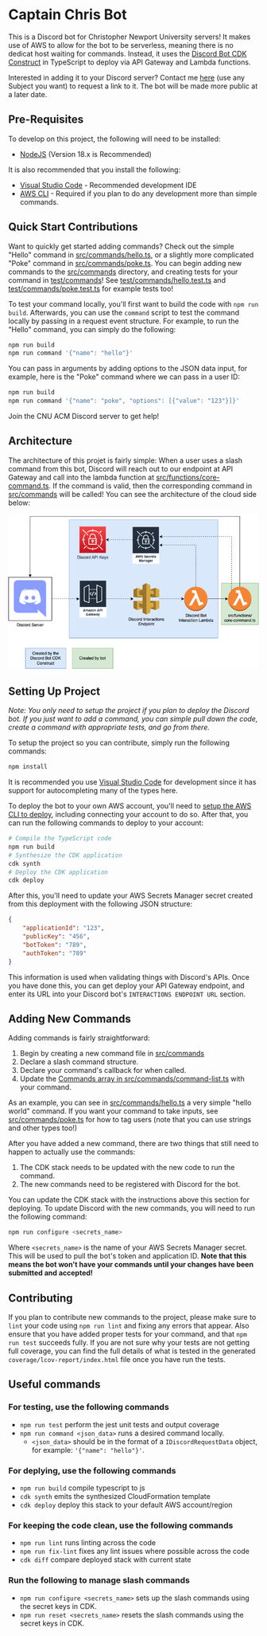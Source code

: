 # Captain Chris Bot

This is a Discord bot for Christopher Newport University servers! It makes use of AWS to allow for the bot to be serverless, meaning there is no dedicat host waiting for commands. Instead, it uses the [Discord Bot CDK Construct](https://constructs.dev/packages/discord-bot-cdk-construct/) in TypeScript to deploy via API Gateway and Lambda functions.

Interested in adding it to your Discord server? Contact me [here](https://geraldmcalister.com/contact.html) (use any Subject you want) to request a link to it. The bot will be made more public at a later date.

## Pre-Requisites

To develop on this project, the following will need to be installed:

- [NodeJS](https://nodejs.org/) (Version 18.x is Recommended)

It is also recommended that you install the following:

- [Visual Studio Code](https://code.visualstudio.com/) - Recommended development IDE
- [AWS CLI](https://docs.aws.amazon.com/cli/latest/userguide/cli-chap-welcome.html) - Required if you plan to do any development more than simple commands.

## Quick Start Contributions

Want to quickly get started adding commands? Check out the simple "Hello" command in [src/commands/hello.ts](src/commands/hello.ts), or a slightly more complicated "Poke" command in [src/commands/poke.ts](src/commands/poke.ts). You can begin adding new commands to the [src/commands](src/commands) directory, and creating tests for your command in [test/commands](test/commands)! See [test/commands/hello.test.ts](test/commands/hello.test.ts) and [test/commands/poke.test.ts](test/commands/poke.test.ts) for example tests too!

To test your command locally, you'll first want to build the code with `npm run build`. Afterwards, you can use the `command` script to test the command locally by passing in a request event structure. For example, to run the "Hello" command, you can simply do the following:

```bash
npm run build
npm run command '{"name": "hello"}'
```

You can pass in arguments by adding options to the JSON data input, for example, here is the "Poke" command where we can pass in a user ID:

```bash
npm run build
npm run command '{"name": "poke", "options": [{"value": "123"}]}'
```

Join the CNU ACM Discord server to get help!

## Architecture

The architecture of this projet is fairly simple: When a user uses a slash command from this bot, Discord will reach out to our endpoint at API Gateway and call into the lambda function at [src/functions/core-command.ts](src/functions/core-command.ts). If the command is valid, then the corresponding command in [src/commands](src/commands) will be called! You can see the architecture of the cloud side below:

![Architecture of the bot](diagrams/architecture.png?raw=true)

## Setting Up Project

*Note: You only need to setup the project if you plan to deploy the Discord bot. If you just want to add a command, you can simple pull down the code, create a command with appropriate tests, and go from there.*

To setup the project so you can contribute, simply run the following commands:

```bash
npm install
```

It is recommended you use [Visual Studio Code](https://code.visualstudio.com/) for development since it has support for autocompleting many of the types here.

To deploy the bot to your own AWS account, you'll need to [setup the AWS CLI to deploy](https://docs.aws.amazon.com/cli/latest/userguide/cli-chap-welcome.html), including connecting your account to do so. After that, you can run the following commands to deploy to your account:

```bash
# Compile the TypeScript code
npm run build
# Synthesize the CDK application
cdk synth
# Deploy the CDK application
cdk deploy
```

After this, you'll need to update your AWS Secrets Manager secret created from this deployment with the following JSON structure:

```json
{
    "applicationId": "123",
    "publicKey": "456",
    "botToken": "789",
    "authToken": "789"
}
```

This information is used when validating things with Discord's APIs. Once you have done this, you can get deploy your API Gateway endpoint, and enter its URL into your Discord bot's `INTERACTIONS ENDPOINT URL` section.

## Adding New Commands

Adding commands is fairly straightforward:

1. Begin by creating a new command file in [src/commands](src/commands)
2. Declare a slash command structure.
3. Declare your command's callback for when called.
4. Update the [Commands array in src/commands/command-list.ts](src/commands/command-list.ts#L27) with your command.

As an example, you can see in [src/commands/hello.ts](src/commands/hello.ts) a very simple "hello world" command. If you want your command to take inputs, see [src/commands/poke.ts](src/commands/poke.ts) for how to tag users (note that you can use strings and other types too!)

After you have added a new command, there are two things that still need to happen to actually use the commands:

1. The CDK stack needs to be updated with the new code to run the command.
2. The new commands need to be registered with Discord for the bot.

You can update the CDK stack with the instructions above this section for deploying. To update Discord with the new commands, you will need to run the following command:

```bash
npm run configure <secrets_name>
```

Where `<secrets_name>` is the name of your AWS Secrets Manager secret. This will be used to pull the bot's token and application ID. **Note that this means the bot won't have your commands until your changes have been submitted and accepted!**

## Contributing

If you plan to contribute new commands to the project, please make sure to `lint` your code using `npm run lint` and fixing any errors that appear. Also ensure that you have added proper tests for your command, and that `npm run test` succeeds fully. If you are not sure why your tests are not getting full coverage, you can find the full details of what is tested in the generated `coverage/lcov-report/index.html` file once you have run the tests.

## Useful commands

### For testing, use the following commands

- `npm run test`                        perform the jest unit tests and output coverage
- `npm run command <json_data>`         runs a desired command locally.
  - `<json_data>` should be in the format of a `IDiscordRequestData` object, for example: `'{"name": "hello"}'`.


### For deplying, use the following commands

- `npm run build`                       compile typescript to js
- `cdk synth`                           emits the synthesized CloudFormation template
- `cdk deploy`                          deploy this stack to your default AWS account/region

### For keeping the code clean, use the following commands

- `npm run lint`                        runs linting across the code
- `npm run fix-lint`                    fixes any lint issues where possible across the code
- `cdk diff`                            compare deployed stack with current state

### Run the following to manage slash commands

- `npm run configure <secrets_name>`    sets up the slash commands using the secret keys in CDK.
- `npm run reset <secrets_name>`        resets the slash commands using the secret keys in CDK.

